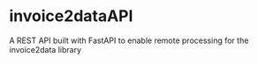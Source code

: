 # invoice2dataAPI
A REST API built with FastAPI to enable remote processing for the invoice2data library

